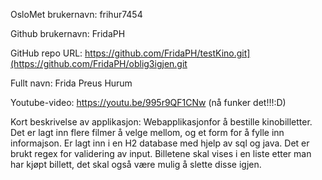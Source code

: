 OsloMet brukernavn: frihur7454

Github brukernavn: FridaPH

GitHub repo URL: https://github.com/FridaPH/testKino.git](https://github.com/FridaPH/oblig3igjen.git

Fullt navn: Frida Preus Hurum

Youtube-video: https://youtu.be/995r9QF1CNw (nå funker det!!!:D)

Kort beskrivelse av applikasjon: Webapplikasjonfor å bestille kinobilletter. Det er lagt inn flere filmer å velge mellom, og et form for å fylle inn informajson. Er lagt inn i en H2 database med hjelp av sql og java. Det er brukt regex for validering av input. Billetene skal vises i en liste etter man har kjøpt billett, det skal også være mulig å slette disse igjen.
